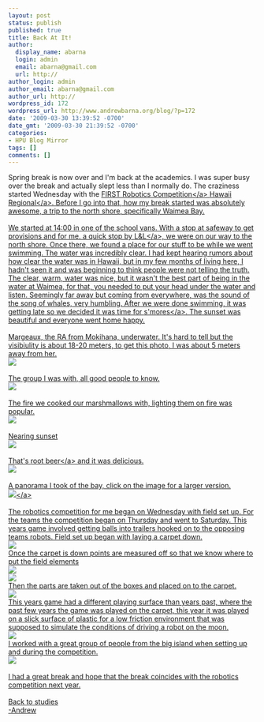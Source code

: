 ```yaml
---
layout: post
status: publish
published: true
title: Back At It!
author:
  display_name: abarna
  login: admin
  email: abarna@gmail.com
  url: http://
author_login: admin
author_email: abarna@gmail.com
author_url: http://
wordpress_id: 172
wordpress_url: http://www.andrewbarna.org/blog/?p=172
date: '2009-03-30 13:39:52 -0700'
date_gmt: '2009-03-30 21:39:52 -0700'
categories:
- HPU Blog Mirror
tags: []
comments: []
---
```

<p>Spring break is now over and I'm back at the academics. I was super busy over the break and actually slept less than I normally do. The craziness started Wednesday with the <a href="http:&#47;&#47;www.usfirst.org&#47;community&#47;frc&#47;default.aspx?id=966">FIRST Robotics Competition<&#47;a> <a href="http:&#47;&#47;robotics.hawaii.gov&#47;first">Hawaii Regional<&#47;a>. Before I go into that, how my break started was absolutely awesome, a trip to the north shore, specifically Waimea Bay.<br &#47;><br &#47;>We started at 14:00 in one of the school vans. With a stop at safeway to get provisions and for me. a quick stop by <a href="http:&#47;&#47;www.hawaiianbarbecue.com&#47;">L&L<&#47;a>, we were on our way to the north shore. Once there, we found a place for our stuff to be while we went swimming. The water was incredibly clear. I had kept hearing rumors about how clear the water was in Hawaii, but in my few months of living here, I hadn't seen it and was beginning to think people were not telling the truth. The clear, warm, water was nice, but it wasn't the best part of being in the water at Waimea, for that, you needed to put your head under the water and listen. Seemingly far away but coming from everywhere, was the sound of the song of whales, very humbling. After we were done swimming, it was getting late so we decided it was time for <a href="http:&#47;&#47;en.wikipedia.org&#47;wiki&#47;S'more">s'mores<&#47;a>. The sunset was beautiful and everyone went home happy.<br &#47;><br &#47;>Margeaux, the RA from Mokihana, underwater. It's hard to tell but the visibiulity is about 18-20 meters, to get this photo, I was about 5 meters away from her.<br &#47;><img src="http:&#47;&#47;www.andrewbarna.org&#47;photos&#47;gallery&#47;main.php?g2_view=core.DownloadItem&g2_itemId=26175&g2_serialNumber=2"&#47;><br &#47;><br &#47;>The group I was with, all good people to know.<br &#47;><img src="http:&#47;&#47;www.andrewbarna.org&#47;photos&#47;gallery&#47;main.php?g2_view=core.DownloadItem&g2_itemId=26210&g2_serialNumber=2"&#47;><br &#47;><br &#47;>The fire we cooked our marshmallows with, lighting them on fire was popular.<br &#47;><img src="http:&#47;&#47;www.andrewbarna.org&#47;photos&#47;gallery&#47;main.php?g2_view=core.DownloadItem&g2_itemId=26230&g2_serialNumber=2"&#47;><br &#47;><br &#47;>Nearing sunset<br &#47;><img src="http:&#47;&#47;www.andrewbarna.org&#47;photos&#47;gallery&#47;main.php?g2_view=core.DownloadItem&g2_itemId=26215&g2_serialNumber=2"&#47;><br &#47;><br &#47;>That's <a href="http:&#47;&#47;www.tksoda.com&#47;our-sodas&#47;root-beer">root beer<&#47;a> and it was delicious.<br &#47;><img src="http:&#47;&#47;www.andrewbarna.org&#47;photos&#47;gallery&#47;main.php?g2_view=core.DownloadItem&g2_itemId=26225&g2_serialNumber=2"&#47;><br &#47;><br &#47;>A panorama I took of the bay, click on the image for a larger version.<br &#47;><a href="http:&#47;&#47;www.andrewbarna.org&#47;photos&#47;gallery&#47;main.php?g2_view=core.DownloadItem&g2_itemId=26252&g2_serialNumber=1" target="_blank"><img src="http:&#47;&#47;www.andrewbarna.org&#47;photos&#47;gallery&#47;main.php?g2_view=core.DownloadItem&g2_itemId=26255&g2_serialNumber=2"&#47;><&#47;a><br &#47;><br &#47;>The robotics competition for me began on Wednesday with field set up. For the teams the competition began on Thursday and went to Saturday. This years game involved getting balls into trailers hooked on to the opposing teams robots. Field set up began with laying a carpet down.<br &#47;><img src="http:&#47;&#47;www.andrewbarna.org&#47;photos&#47;gallery&#47;main.php?g2_view=core.DownloadItem&g2_itemId=26268&g2_serialNumber=2"&#47;><br &#47;>Once the carpet is down points are measured off so that we know where to put the field elements<br &#47;><img src="http:&#47;&#47;www.andrewbarna.org&#47;photos&#47;gallery&#47;main.php?g2_view=core.DownloadItem&g2_itemId=26288&g2_serialNumber=2"&#47;><br &#47;><img src="http:&#47;&#47;www.andrewbarna.org&#47;photos&#47;gallery&#47;main.php?g2_view=core.DownloadItem&g2_itemId=26328&g2_serialNumber=2"&#47;><br &#47;>Then the parts are taken out of the boxes and placed on to the carpet.<br &#47;><img src="http:&#47;&#47;www.andrewbarna.org&#47;photos&#47;gallery&#47;main.php?g2_view=core.DownloadItem&g2_itemId=26293&g2_serialNumber=2"&#47;><br &#47;>This years game had a different playing surface than years past, where the past few years the game was played on the carpet, this year it was played on a slick surface of plastic for a low friction environment that was supposed to simulate the conditions of driving a robot on the moon.<br &#47;><img src="http:&#47;&#47;www.andrewbarna.org&#47;photos&#47;gallery&#47;main.php?g2_view=core.DownloadItem&g2_itemId=26303&g2_serialNumber=2"&#47;><br &#47;>I worked with a great group of people from the big island when setting up and during the competition.<br &#47;><img src="http:&#47;&#47;www.andrewbarna.org&#47;photos&#47;gallery&#47;main.php?g2_view=core.DownloadItem&g2_itemId=26308&g2_serialNumber=2"&#47;><br &#47;><br &#47;>I had a great break and hope that the break coincides with the robotics competition next year.<br &#47;><br &#47;>Back to studies<br &#47;>-Andrew</p>
